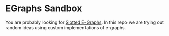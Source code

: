 EGraphs Sandbox
===============

You are probably looking for [Slotted E-Graphs](https://github.com/memoryleak47/egraph-sandbox/tree/main/3-miniegg-with-slots).
In this repo we are trying out random ideas using custom implementations of e-graphs.
